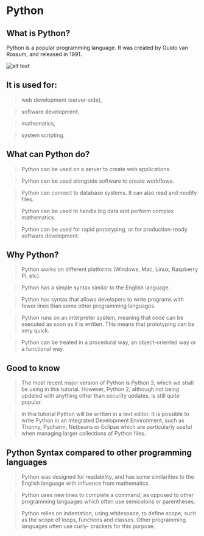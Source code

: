 # Python

## What is Python?
Python is a popular programming language. It was created by Guido van Rossum, and released in 1991.

![alt text](https://cdn.dribbble.com/users/241205/screenshots/4006901/artboard_4.png?compress=1&resize=800x600 "Logo Title Text 1")



## It is used for:
>web development (server-side),

>software development,
  
>mathematics,
  
>system scripting.
  
## What can Python do?
>Python can be used on a server to create web applications.

>Python can be used alongside software to create workflows.

>Python can connect to database systems. It can also read and modify files.

>Python can be used to handle big data and perform complex mathematics.

>Python can be used for rapid prototyping, or for production-ready software development.
  
## Why Python?
>Python works on different platforms (Windows, Mac, Linux, Raspberry Pi, etc).

>Python has a simple syntax similar to the English language.

>Python has syntax that allows developers to write programs with fewer lines than some other programming languages.

>Python runs on an interpreter system, meaning that code can be executed as soon as it is written. This means that prototyping can be very quick.

>Python can be treated in a procedural way, an object-oriented way or a functional way.
  
## Good to know
>The most recent major version of Python is Python 3, which we shall be using in this tutorial. However, Python 2, although not being updated with anything other   than security updates, is still quite popular.

>In this tutorial Python will be written in a text editor. It is possible to write Python in an Integrated Development Environment, such as Thonny, Pycharm,         Netbeans or Eclipse which are particularly useful when managing larger collections of Python files.
  
## Python Syntax compared to other programming languages
>Python was designed for readability, and has some similarities to the English language with influence from mathematics.

>Python uses new lines to complete a command, as opposed to other programming languages which often use semicolons or parentheses.

>Python relies on indentation, using whitespace, to define scope; such as the scope of loops, functions and classes. Other programming languages often use curly-   brackets for this purpose.
